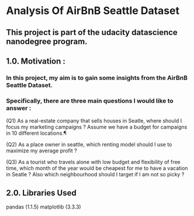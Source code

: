# Analysis Of AirBnB Seattle Dataset

## This project is part of the udacity datascience nanodegree program.

## 1.0. Motivation : 
### In this project, my aim is to gain some insights from the AirBnB Seattle Dataset.
### Specifically, there are three main questions I would like to answer : 
(Q1) As a real-estate company that sells houses in Seatle, where should I focus my marketing campaigns ? Assume we have a budget for campaigns in 10 different locations.¶

(Q2) As a place owner in seattle, which renting model should I use to maximize my average profit ?

(Q3) As a tourist who travels alone with low budget and flexibility of free time, which month of the year would be cheapest for me to have a vacation in Seatle ? Also which neighbourhood should I target if I am not so picky ?

## 2.0. Libraries Used 
pandas (1.1.5)
matplotlib (3.3.3)



